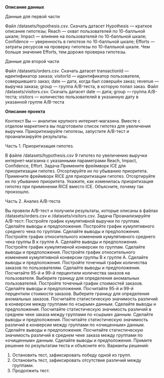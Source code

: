 **Описание данных**

Данные для первой части

Файл /datasets/hypothesis.csv. Скачать датасет
Hypothesis — краткое описание гипотезы;
Reach — охват пользователей по 10-балльной шкале;
Impact — влияние на пользователей по 10-балльной шкале;
Confidence — уверенность в гипотезе по 10-балльной шкале;
Efforts — затраты ресурсов на проверку гипотезы по 10-балльной шкале. Чем больше значение Efforts, тем дороже проверка гипотезы.

Данные для второй части

Файл /datasets/orders.csv. Скачать датасет
transactionId — идентификатор заказа;
visitorId — идентификатор пользователя, совершившего заказ;
date — дата, когда был совершён заказ;
revenue — выручка заказа;
group — группа A/B-теста, в которую попал заказ.
Файл /datasets/visitors.csv. Скачать датасет
date — дата;
group — группа A/B-теста;
visitors — количество пользователей в указанную дату в указанной группе A/B-теста

**Описание проекта**

Контекст
Вы — аналитик крупного интернет-магазина. Вместе с отделом маркетинга вы подготовили список гипотез для увеличения выручки.
Приоритизируйте гипотезы, запустите A/B-тест и проанализируйте результаты.

Часть 1. Приоритизация гипотез.

В файле /datasets/hypothesis.csv 9 гипотез по увеличению выручки интернет-магазина с указанными параметрами Reach, Impact, Confidence, Effort.
Задача
Примените фреймворк ICE для приоритизации гипотез. Отсортируйте их по убыванию приоритета.
Примените фреймворк RICE для приоритизации гипотез. Отсортируйте их по убыванию приоритета.
Укажите, как изменилась приоритизация гипотез при применении RICE вместо ICE. Объясните, почему так произошло.

Часть 2. Анализ A/B-теста

Вы провели A/B-тест и получили результаты, которые описаны в файлах /datasets/orders.csv и /datasets/visitors.csv.
Задача
Проанализируйте A/B-тест:
Постройте график кумулятивной выручки по группам. Сделайте выводы и предположения.
Постройте график кумулятивного среднего чека по группам. Сделайте выводы и предположения.
Постройте график относительного изменения кумулятивного среднего чека группы B к группе A. Сделайте выводы и предположения.
Постройте график кумулятивной конверсии по группам. Сделайте выводы и предположения.
Постройте график относительного изменения кумулятивной конверсии группы B к группе A. Сделайте выводы и предположения.
Постройте точечный график количества заказов по пользователям. Сделайте выводы и предположения.
Посчитайте 95-й и 99-й перцентили количества заказов на пользователя. Выберите границу для определения аномальных пользователей.
Постройте точечный график стоимостей заказов. Сделайте выводы и предположения.
Посчитайте 95-й и 99-й перцентили стоимости заказов. Выберите границу для определения аномальных заказов.
Посчитайте статистическую значимость различий в конверсии между группами по «сырым» данным. Сделайте выводы и предположения.
Посчитайте статистическую значимость различий в среднем чеке заказа между группами по «сырым» данным. Сделайте выводы и предположения.
Посчитайте статистическую значимость различий в конверсии между группами по «очищенным» данным. Сделайте выводы и предположения.
Посчитайте статистическую значимость различий в среднем чеке заказа между группами по «очищенным» данным. Сделайте выводы и предположения.
Примите решение по результатам теста и объясните его.
Варианты решений:

1. Остановить тест, зафиксировать победу одной из групп. 
2. Остановить тест, зафиксировать отсутствие различий между группами.
3. Продолжить тест.
